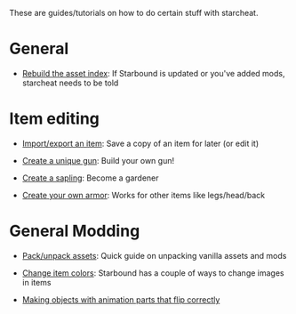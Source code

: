 These are guides/tutorials on how to do certain stuff with starcheat.

# General

*  [Rebuild the asset index](guides/rebuild_index.md): If Starbound is updated or you've added mods, starcheat needs to be told

# Item editing

*  [Import/export an item](guides/import_item.md): Save a copy of an item for later (or edit it)

*  [Create a unique gun](guides/make_gun.md): Build your own gun!

*  [Create a sapling](guides/make_sapling.md): Become a gardener

*  [Create your own armor](guides/make_armor.md): Works for other items like legs/head/back

# General Modding

*  [Pack/unpack assets](guides/unpack_assets.md): Quick guide on unpacking vanilla assets and mods

*  [Change item colors](guides/editing_colors.md): Starbound has a couple of ways to change images in items

*  [Making objects with animation parts that flip correctly](guides/flip_animation_objects.md)
